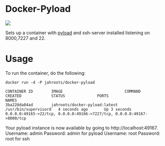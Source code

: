 Docker-Pyload
=============

[![](https://images.microbadger.com/badges/version/jahroots/docker-pyload.svg)](https://microbadger.com/images/jahroots/docker-pyload "Get your own version badge on microbadger.com")

Sets up a container with [pyload](http://pyload.org/) and ssh-server installed listening on 8000,7227 and 22.

Usage
=============

To run the container, do the following:

    docker run -d -P jahroots/docker-pyload

    CONTAINER ID        IMAGE                           COMMAND                CREATED             STATUS              PORTS                                                                     NAMES
    3ba228da04ad        jahroots/docker-pyload:latest   /usr/bin/supervisord   4 seconds ago       Up 3 seconds        0.0.0.0:49165->22/tcp, 0.0.0.0:49166->7227/tcp, 0.0.0.0:49167->8000/tcp
    
    
Your pyload instance is now available by going to http://localhost:49167.
Username: admin Password: admin for pyload
Username: root  Password: root  for ssh
